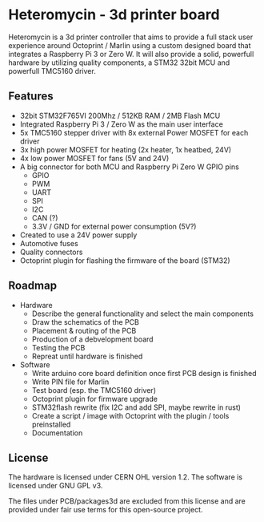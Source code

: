 # Heteromycin - 3d printer board

Heteromycin is a 3d printer controller that aims to provide a full stack user
experience around Octoprint / Marlin using a custom designed board that
integrates a Raspberry Pi 3 or Zero W. It will also provide a solid, powerfull
hardware by utilizing quality components, a STM32 32bit MCU and
powerfull TMC5160 driver.

## Features

* 32bit STM32F765VI 200Mhz / 512KB RAM / 2MB Flash MCU
* Integrated Raspberry Pi 3 / Zero W as the main user interface
* 5x TMC5160 stepper driver with 8x external Power MOSFET for each driver
* 3x high power MOSFET for heating (2x heater, 1x heatbed, 24V)
* 4x low power MOSFET for fans (5V and 24V)
* A big connector for both MCU and Raspberry Pi Zero W GPIO pins
  * GPIO
  * PWM
  * UART
  * SPI
  * I2C
  * CAN (?)
  * 3.3V / GND for external power consumption (5V?)
* Created to use a 24V power supply
* Automotive fuses
* Quality connectors
* Octoprint plugin for flashing the firmware of the board (STM32)

## Roadmap

* Hardware
  * Describe the general functionality and select the main components
  * Draw the schematics of the PCB
  * Placement & routing of the PCB
  * Production of a debvelopment board
  * Testing the PCB
  * Repreat until hardware is finished
* Software
  * Write arduino core board definition once first PCB design is finished
  * Write PIN file for Marlin
  * Test board (esp. the TMC5160 driver)
  * Octoprint plugin for firmware upgrade
  * STM32flash rewrite (fix I2C and add SPI, maybe rewrite in rust)
  * Create a script / image with Octoprint with the plugin / tools
    preinstalled
  * Documentation

## License

The hardware is licensed under CERN OHL version 1.2.
The software is licensed under GNU GPL v3.

The files under PCB/packages3d are excluded from this license and are provided
under fair use terms for this open-source project.
